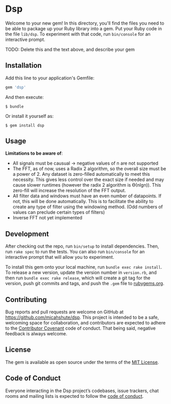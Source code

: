 # Dsp

Welcome to your new gem! In this directory, you'll find the files you need to be able to package up your Ruby library into a gem. Put your Ruby code in the file `lib/dsp`. To experiment with that code, run `bin/console` for an interactive prompt.

TODO: Delete this and the text above, and describe your gem

## Installation

Add this line to your application's Gemfile:

```ruby
gem 'dsp'
```

And then execute:

    $ bundle

Or install it yourself as:

    $ gem install dsp

## Usage


__Limitations to be aware of__:
 - All signals must be causual -> negative values of n are not supported
 - The FFT, as of now, uses a Radix 2 algorithm, so the overall size must be a power of 2. Any dataset is zero-filled automatically to meet this necessity. This gives less control over the exact size if needed and may cause slower runtimes (however the radix 2 algorithm is &#1012;(nlgn)). This zero-fill will increase the resolution of the FFT output.
 - All filter data and windows must have an even number of datapoints. If not, this will be done automatically. This is to facilitate the ability to create any type of filter using the windowing method. (Odd numbers of values can preclude certain types of filters)
 - Inverse FFT not yet implemented

## Development

After checking out the repo, run `bin/setup` to install dependencies. Then, run `rake spec` to run the tests. You can also run `bin/console` for an interactive prompt that will allow you to experiment.

To install this gem onto your local machine, run `bundle exec rake install`. To release a new version, update the version number in `version.rb`, and then run `bundle exec rake release`, which will create a git tag for the version, push git commits and tags, and push the `.gem` file to [rubygems.org](https://rubygems.org).

## Contributing

Bug reports and pull requests are welcome on GitHub at https://github.com/micahshute/dsp. This project is intended to be a safe, welcoming space for collaboration, and contributors are expected to adhere to the [Contributor Covenant](http://contributor-covenant.org) code of conduct. That being said, negative feedback is always welcome. 

## License

The gem is available as open source under the terms of the [MIT License](https://opensource.org/licenses/MIT).

## Code of Conduct

Everyone interacting in the Dsp project’s codebases, issue trackers, chat rooms and mailing lists is expected to follow the [code of conduct](https://github.com/[USERNAME]/dsp/blob/master/CODE_OF_CONDUCT.md).

